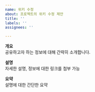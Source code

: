 ```yaml
---
name: 위키 수정
about: 프로젝트의 위키 수정 제안
title: ''
labels: ''
assignees: ''

---
```



**개요** <br>
공유하고자 하는 정보에 대해 간략히 소개합니다.

**설명** <br>자세한 설명, 정보에 대한 링크를 첨부 가능

**요약** <br> 설명에 대한 간단한 요약
